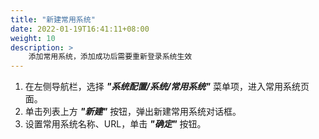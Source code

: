 ```yaml
---
title: "新建常用系统"
date: 2022-01-19T16:41:11+08:00
weight: 10
description: >
    添加常用系统，添加成功后需要重新登录系统生效
---
```


1. 在左侧导航栏，选择 **_"系统配置/系统/常用系统"_** 菜单项，进入常用系统页面。
2. 单击列表上方 **_"新建"_** 按钮，弹出新建常用系统对话框。
3. 设置常用系统名称、URL，单击 **_"确定"_** 按钮。